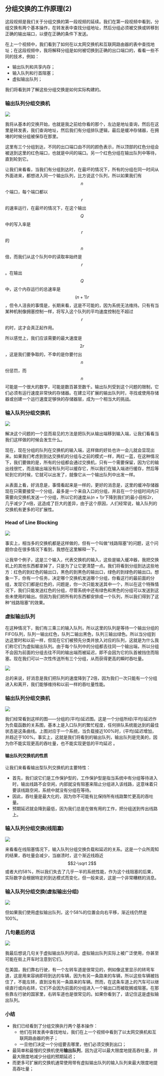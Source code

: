 ## 分组交换的工作原理(2)

这段视频是我们关于分组交换的第一段视频的延续。我们在第一段视频中看到，分组交换有两个基本操作，在转发表中查找分组地址，然后分组必须被交换或转移到正确的输出端口，以便在正确的条件下发送。

在上一个视频中，我们看到了如何在以太网交换机和互联网路由器的表中查找地址；在这段视频中，我将解释分组是如何被切换到正确的出口端口的，看看一些不同的技术，例如：

- 输出队列和共享内存；
- 输入队列和行首阻塞；
- 虚拟输出队列；

我们将看到并了解这些分组交换是如何实际构建的。



### 输出队列分组交换机

![](../.gitbook/Unit3-Packet-Switching/3.10/1.jpg)

我将从基本的交换开始，也就是我之前给你看的那个，左边是地址查询，然后在这里是转发表，我们查询地址，然后我们有分组排队逻辑，最后是缓冲存储器，在拥堵的时候分组被保存在那里。

这里有三个分组到达，不同的出口端口由不同的颜色表示，所以顶部的红色分组会被送到这里的红色端口，也就是中间的端口。另一个红色分组在输出队列中等待，直到轮到它。

让我们来看看，当我们有分组到达时，在最坏的情况下，所有的分组在同一时间从外面进来，都想进入同一个输出队列，比方说这个队列，所以如果我们有$$n$$个端口，每个端口都以$$r$$的速率运行，在最坏的情况下，在这个输出$$Q$$中的写入率是$$r$$的$$n$$倍，而我们从这个队列中的读取率始终是$$r$$。在输出$$Q$$中，这个内存运行的总速率是$$(n+1)r$$，但令人沮丧的事情是，长期来看，这是不可能的，因为系统无法维持。只有有当某种机制像拥塞控制一样，将写入这个队列的平均速度控制在不超过$$r$$的时，这才会真正起作用。

所以感觉上，我们应该需要的最大速度是$$2r$$，这是我们要争取的，不幸的是你要付出$$n$$份惩罚，而$$n$$可能是一个很大的数字，可能是数百甚至数千。输出队列受到这个问题的限制，它们必须有运行速度非常快的存储器。在建立可扩展的输出队列时，寻找或使用存储器或创建一个运行速度足够快的存储器层，成为一个相当大的挑战。



### 输入队列分组交换机

![](../.gitbook/Unit3-Packet-Switching/3.10/2.jpg)

解决这个问题的一个显而易见的方法是把队列从输出端移到输入端，让我们看看当我们这样做的时候会发生什么。

现在，现在分组的队列在交换机的输入端，这样做的好处也许一会儿就会显现出来。如果我们考虑到到达交换机的分组与之前的模式一样，两红一蓝，在这种情况下，我们要做的是，所有的分组都会通过交换机，只有一个需要保留，因为它的输出线很忙，而且输出端没有队列可以缓存它，所以我们在输入端进行缓存，然后等轮到它的时候，它就可以出发了，就像它从一个输出队列中出发一样。

从表面上看，好消息是，事情看起来是一样的，更好的消息是，这里的缓冲存储器现在只需要接受一个分组，最多是一个来自入口的分组，并且在一个分组时间内只需要向交换机发送一个分组，所以它的速度从$(n+1)r$下降到我们的最小目标$2r$，几乎减少了$n$倍，这造成了巨大的差异，由于这个原因，人们经常说，输入队列的交换机有更多的可扩展性。



### Head of Line Blocking

![](../.gitbook/Unit3-Packet-Switching/3.10/3.jpg)

事实上，相当多的交换机都是这样做的，但有一个叫做“线路阻塞”的问题，这个问题你会在很多情况下看到，我想在这里解释一下。

让我举个例子，这是三个输入，代表交换机的输入，这些是输入缓冲器，我把交换机上的其他东西都拿掉了，只是为了让它更清楚一点。我们将看到分组到达这些地方：红色的到红色的输出口，黑色的到黑色的输出口，绿色的到绿色的输出口。想象一下，你有一个任务，决定哪个交换机发送哪个分组，你看这行的最前面的分组，发现它们都是红色的，问题是，你一次只能发送其中一个，所以在这个特殊情况下，我们只能发送红色的分组，尽管系统中还有绿色和黑色的分组可以发送到这些未使用的输出。但因为我们把所有的东西都安排成一个队列，所以我们得到了这种“线路阻塞”的效果。



### 虚拟输出队列

在这种情况下，我们有三乘三的输入队列，所以这里的队列是等待一个输出分组的FIFO队列，队列一输出红色，队列二输出黑色，队列三输出绿色。所以当分组到达这里时和以前一样，但现在它们被预先分类并放入对应的队列，这就是为什么我们称它们为虚拟输出队列。由于每个队列中的分组都去往同一个输出端，所以分组不会因为前面的分组去往不同的输出端而被延迟，即不会因为它的队首被挡住而阻塞。现在我们可以一次性传送所有三个分组，从而获得更高的瞬时吞吐量。

![](../.gitbook/Unit3-Packet-Switching/3.10/4.jpg)

总的来说，好消息是我们把队列的速度降到了2倍，因为我们一次只能有一个分组进入和离开，我们能够维持和以前一样的吞吐量性能。



### 输出队列分组交换机

![](../.gitbook/Unit3-Packet-Switching/3.10/5.jpg)

我们经常看到这样的图——分组的(平均)延迟图。这是一个分组所经(平均)延迟作为负载函数的关系图，基本上是入口队列的繁忙程度，任何排队系统能达到的最佳状态是这条曲线。上图对应于一个系统，当负载接近100%时，(平均)延迟增加，并趋近于100%。事实上，这就是我们将看到的输出队列，输出队列是完美的，因为你不能实现更高的吞吐量，也不能实现更低的平均延迟 。



#### 输出队列交换机的性质

让我们来看看输出型队列交换机的主要特性：

- 首先，我们说它们是工作保护型的，工作保护型是指当系统中有分组等待进入时，输出线路不会空闲，内部就没有阻塞来阻止分组进入该线路，这意味着只要该线路空闲，系统中就没有分组在等待。
- 因此，吞吐量是最大化的，因为你不可能有比保持所有线路繁忙更高的吞吐量。
- 预期延迟就会降到最低，因为我们总是在做有用的工作，把分组送到传出线路上。 



### 输入队列分组交换(线阻塞)

![](../.gitbook/Unit3-Packet-Switching/3.10/6.jpg)

来看看在线阻塞情况下，输入队列分组交换负载和延迟的关系。这是一个众所周知的结果，吞吐量会减少，当崩溃时，这个渐近线趋近$$2-\sqrt 2$$或者大约58%，所以我们失去了几乎一半的系统性能，作为这个线阻塞的后果，实际数字会根据特定的到达模式而变化，但一般来说，这是一个非常糟糕的消息。



### 输入队列分组交换(虚拟输出分组)

![](../.gitbook/Unit3-Packet-Switching/3.10/7.jpg)

但如果我们使用虚拟输出队列，这个58%的位置会向右平移，渐近线仍然是100%。



### 几句最后的话

![](../.gitbook/Unit3-Packet-Switching/3.10/8.jpg)

我最后想说几句关于虚拟输出队列的话，虚拟输出队列实际上被广泛使用，你甚至可能在街上开车时注意到它们。

在美国，我们靠右行驶，有一个左转车道是很常见的，例如像这里显示的转弯车道，这是用来容纳即将到达的车辆，因为有另一条路来的车辆，所以这些车辆被挡住了，不能左转，直到没有另一条路来的车辆。然而，在这条车道上的汽车可以继续直行或向右转，它们不会因为前面的分组进入一个输出口而被耽搁或阻塞。在那些靠左行驶的国家里，右转车道也是很常见的。如果你看到了，请记住这是虚拟输出队列。



### 小结

- 我们已经看到了分组交换执行两个基本操作：
  - 他们在转发表中查找地址，我们在上一个视频中看到了以太网交换机和互联网路由器的例子；
  - 一旦他们决定一个分组要去哪里，他们必须交换到出口；
- 最简单和最慢的交换机使用**输出队列**，因为这可以最大限度地提高吞吐量，并最大限度地减少分组的预期延迟；
- 而更多可扩展的交换机通常使用带有虚拟输出队列的输入队列来最大限度地提高吞吐量；

